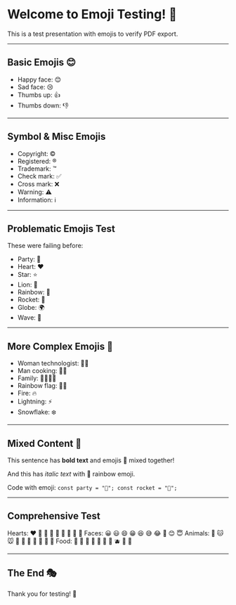 # Welcome to Emoji Testing! 🎉

This is a test presentation with emojis to verify PDF export.


---

## Basic Emojis 😊

- Happy face: 😊
- Sad face: 😢
- Thumbs up: 👍
- Thumbs down: 👎

---

## Symbol & Misc Emojis 

- Copyright: ©️
- Registered: ®️
- Trademark: ™️
- Check mark: ✅
- Cross mark: ❌
- Warning: ⚠️
- Information: ℹ️

---

## Problematic Emojis Test

These were failing before:
- Party: 🎉
- Heart: ❤️  
- Star: ⭐
- Lion: 🦁
- Rainbow: 🌈
- Rocket: 🚀
- Globe: 🌍
- Wave: 👋

---

## More Complex Emojis 🌟

- Woman technologist: 👩‍💻
- Man cooking: 👨‍🍳
- Family: 👨‍👩‍👧‍👦
- Rainbow flag: 🏳️‍🌈
- Fire: 🔥
- Lightning: ⚡
- Snowflake: ❄️

---

## Mixed Content 🎯

This sentence has **bold text** and emojis 🎉 mixed together! 

And this has *italic text* with 🌈 rainbow emoji.

Code with emoji: `const party = "🎉"; const rocket = "🚀";`

---

## Comprehensive Test

Hearts: ❤️ 💙 💚 💛 🧡 💜 🖤 🤍 🤎
Faces: 😀 😃 😄 😁 😆 😅 😂 🤣 😊 😇
Animals: 🐶 🐱 🐭 🐹 🐰 🦊 🐻 🐼 🐨 🐯
Food: 🍎 🍊 🍋 🍌 🍉 🍇 🍓 🫐 🍒 🥝

---

## The End 🎭

Thank you for testing! 👋